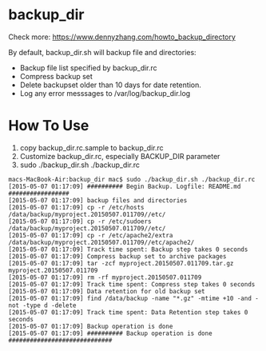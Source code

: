 # backup_dir
Check more: https://www.dennyzhang.com/howto_backup_directory

By default, backup_dir.sh will backup file and directories:
- Backup file list specified by backup_dir.rc
- Compress backup set
- Delete backupset older than 10 days for date retention.
- Log any error messsages to /var/log/backup_dir.log

How To Use
==========
1. copy backup_dir.rc.sample to backup_dir.rc
2. Customize backup_dir.rc, especially BACKUP_DIR parameter
3. sudo ./backup_dir.sh ./backup_dir.rc
```
macs-MacBook-Air:backup_dir mac$ sudo ./backup_dir.sh ./backup_dir.rc
[2015-05-07 01:17:09] ########## Begin Backup. Logfile: README.md #################
[2015-05-07 01:17:09] backup files and directories
[2015-05-07 01:17:09] cp -r /etc/hosts /data/backup/myproject.20150507.011709//etc/
[2015-05-07 01:17:09] cp -r /etc/sudoers /data/backup/myproject.20150507.011709//etc/
[2015-05-07 01:17:09] cp -r /etc/apache2/extra /data/backup/myproject.20150507.011709//etc/apache2/
[2015-05-07 01:17:09] Track time spent: Backup step takes 0 seconds
[2015-05-07 01:17:09] Compress backup set to archive packages
[2015-05-07 01:17:09] tar -zcf myproject.20150507.011709.tar.gz myproject.20150507.011709
[2015-05-07 01:17:09] rm -rf myproject.20150507.011709
[2015-05-07 01:17:09] Track time spent: Compress step takes 0 seconds
[2015-05-07 01:17:09] Data retention for old backup set
[2015-05-07 01:17:09] find /data/backup -name "*.gz" -mtime +10 -and -not -type d -delete
[2015-05-07 01:17:09] Track time spent: Data Retention step takes 0 seconds
[2015-05-07 01:17:09] Backup operation is done
[2015-05-07 01:17:09] ########## Backup operation is done #############################
```
